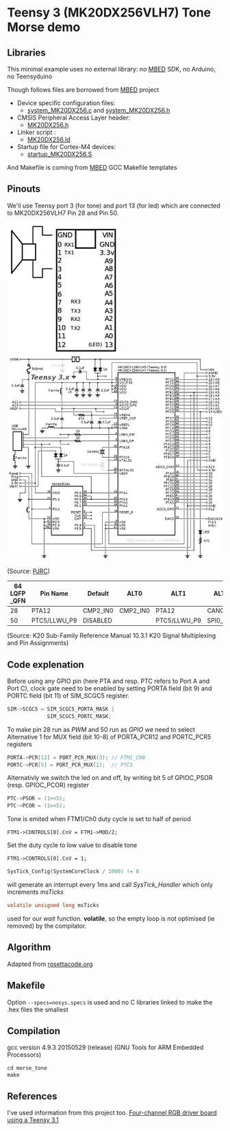 Teensy 3 (MK20DX256VLH7) Tone Morse demo
========================================

Libraries
---------

This minimal example uses no external library:
no [MBED](https://www.mbed.com/en/) SDK, no Arduino, no Teensyduino

Though follows files are borrowed from [MBED](https://www.mbed.com/en/) project
- Device specific configuration files:
  * [system_MK20DX256.c](https://github.com/mbedmicro/mbed/blob/master/libraries/mbed/targets/cmsis/TARGET_Freescale/TARGET_K20XX/TARGET_TEENSY3_1/system_MK20DX256.c) and [system_MK20DX256.h](https://github.com/mbedmicro/mbed/blob/master/libraries/mbed/targets/cmsis/TARGET_Freescale/TARGET_K20XX/TARGET_TEENSY3_1/system_MK20DX256.h)
- CMSIS Peripheral Access Layer header:
  * [MK20DX256.h](https://github.com/mbedmicro/mbed/blob/master/libraries/mbed/targets/cmsis/TARGET_Freescale/TARGET_K20XX/TARGET_TEENSY3_1/MK20DX256.h)
- Linker script : 
  * [MK20DX256.ld](https://github.com/mbedmicro/mbed/blob/master/libraries/mbed/targets/cmsis/TARGET_Freescale/TARGET_K20XX/TARGET_TEENSY3_1/TOOLCHAIN_GCC_ARM/MK20DX256.ld)
- Startup file for Cortex-M4 devices:
  * [startup_MK20DX256.S](https://github.com/mbedmicro/mbed/blob/master/libraries/mbed/targets/cmsis/TARGET_Freescale/TARGET_K20XX/TARGET_TEENSY3_1/TOOLCHAIN_GCC_ARM/startup_MK20DX256.S)

And Makefile is coming from [MBED](https://www.mbed.com/en/) GCC Makefile templates

Pinouts
-------

We'll use Teensy port 3 (for tone) and port 13 (for led) which are connected to MK20DX256VLH7 Pin 28 and Pin 50.

![Speakers connection#center](morse_tone.png)
![Teensy 3.x schematics](https://github.com/nabilbendafi/Teensy/blob/master/blink/schematic3.gif)

(Source: [PJRC](https://www.pjrc.com/teensy/schematic3.gif))


| 64 LQFP _QFN | Pin Name | Default | ALT0 |  ALT1 |  ALT2  |    ALT3   |   ALT4  |  ALT5 |   ALT6 |
|----|----------|---------|------|-------|--------|-----------|---------|-------|--------|
| 28 | PTA12 | CMP2_IN0 | CMP2_IN0 | PTA12 | CAN0_TX | FTM1_CH0 |      |   | I2S0_TXD0 |
| 50 | PTC5/LLWU_P9    |DISABLED |      |PTC5/LLWU_P9  |SPI0_SCK|LPTMR0_ALT2|I2S0_RXD0|FB_AD10|CMP0_OUT|

(Source: K20 Sub-Family Reference Manual
10.3.1 K20 Signal Multiplexing and Pin Assignments)

Code explenation
---------------
Before using any GPIO pin (here PTA and resp. PTC refers to Port A and Port C), clock gate need to be enabled by setting PORTA field (bit 9) and PORTC field (bit 11) of SIM_SCGC5 register.
```c
SIM->SCGC5 = SIM_SCGC5_PORTA_MASK |
             SIM_SCGC5_PORTC_MASK;
```

To make pin 28 run as *PWM* and 50 run as *GPIO* we need to select Alternative 1 for MUX field (bit 10-8) of PORTA_PCR12 and PORTC_PCR5 registers
```c
PORTA->PCR[12] = PORT_PCR_MUX(3); // FTM1_CH0
PORTC->PCR[5] = PORT_PCR_MUX(1);  // PTC5
```

Alternativly we switch the led on and off, by writing bit 5 of GPIOC_PSOR (resp. GPIOC_PCOR) register
```c
PTC->PSOR = (1<<5);
PTC->PCOR = (1<<5);
```

Tone is emited when FTM1/Ch0 duty cycle is set to half of period
```
FTM1->CONTROLS[0].CnV = FTM1->MOD/2;
```
Set the duty cycle to low value to disable tone
```
FTM1->CONTROLS[0].CnV = 1;
```

```c
SysTick_Config(SystemCoreClock / 1000) != 0
```
will generate an interrupt every 1ms and call *SysTick_Handler* which only increments *msTicks*
```c
volatile unsigned long msTicks
```
used for our *wait* function. **volatile**,  so the empty loop is not optimised (ie removed) by the compilator.

Algorithm
---------

Adapted from [rosettacode.org](http://rosettacode.org/wiki/Morse_code)

Makefile
-----------

Option ```--specs=nosys.specs``` is used and no C libraries linked to make the .hex files the smallest

Compilation
-----------

gcc version 4.9.3 20150529 (release) (GNU Tools for ARM Embedded Processors) 

```
cd morse_tone
make
```

References
----------
I've used information from this project too.
[Four-channel RGB driver board using a Teensy 3.1](http://www.seanet.com/~karllunt/4chanRGBDriverTeensy31.html)
